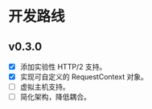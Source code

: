 # 开发路线

## v0.3.0

- [x] 添加实验性 HTTP/2 支持。
- [x] 实现可自定义的 RequestContext 对象。
- [ ] 虚拟主机支持。
- [ ] 简化架构，降低耦合。
